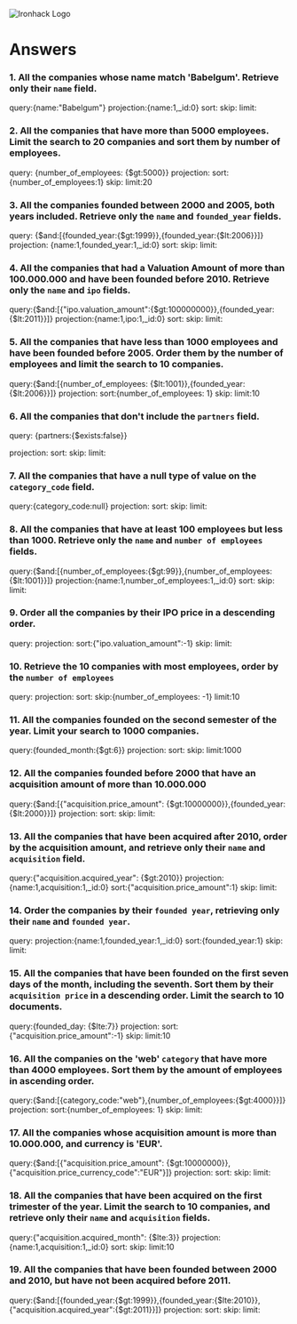 ![Ironhack Logo](https://i.imgur.com/1QgrNNw.png)

# Answers

### 1. All the companies whose name match 'Babelgum'. Retrieve only their `name` field.

<!-- Your Code Goes Here -->

query:{name:"Babelgum"}
projection:{name:1,\_id:0}
sort:
skip:
limit:

### 2. All the companies that have more than 5000 employees. Limit the search to 20 companies and sort them by **number of employees**.

<!-- Your Code Goes Here -->

query: {number_of_employees: {$gt:5000}}
projection:
sort:{number_of_employees:1}
skip:
limit:20

### 3. All the companies founded between 2000 and 2005, both years included. Retrieve only the `name` and `founded_year` fields.

<!-- Your Code Goes Here -->

query: {$and:[{founded_year:{$gt:1999}},{founded_year:{$lt:2006}}]}
projection: {name:1,founded_year:1,\_id:0}
sort:
skip:
limit:

### 4. All the companies that had a Valuation Amount of more than 100.000.000 and have been founded before 2010. Retrieve only the `name` and `ipo` fields.

<!-- Your Code Goes Here -->

query:{$and:[{"ipo.valuation_amount":{$gt:100000000}},{founded_year:{$lt:2011}}]}
projection:{name:1,ipo:1,\_id:0}
sort:
skip:
limit:

### 5. All the companies that have less than 1000 employees and have been founded before 2005. Order them by the number of employees and limit the search to 10 companies.

<!-- Your Code Goes Here -->

query:{$and:[{number_of_employees: {$lt:1001}},{founded_year:{$lt:2006}}]}
projection:
sort:{number_of_employees: 1}
skip:
limit:10

### 6. All the companies that don't include the `partners` field.

<!-- Your Code Goes Here -->query: {partners:{$exists:false}}

projection:
sort:
skip:
limit:

### 7. All the companies that have a null type of value on the `category_code` field.

<!-- Your Code Goes Here -->

query:{category_code:null}
projection:
sort:
skip:
limit:

### 8. All the companies that have at least 100 employees but less than 1000. Retrieve only the `name` and `number of employees` fields.

<!-- Your Code Goes Here -->

query:{$and:[{number_of_employees:{$gt:99}},{number_of_employees:{$lt:1001}}]}
projection:{name:1,number_of_employees:1,\_id:0}
sort:
skip:
limit:

### 9. Order all the companies by their IPO price in a descending order.

<!-- Your Code Goes Here -->

query:
projection:
sort:{"ipo.valuation_amount":-1}
skip:
limit:

### 10. Retrieve the 10 companies with most employees, order by the `number of employees`

<!-- Your Code Goes Here -->

query:
projection:
sort:
skip:{number_of_employees: -1}
limit:10

### 11. All the companies founded on the second semester of the year. Limit your search to 1000 companies.

<!-- Your Code Goes Here -->

query:{founded_month:{$gt:6}}
projection:
sort:
skip:
limit:1000

### 12. All the companies founded before 2000 that have an acquisition amount of more than 10.000.000

<!-- Your Code Goes Here -->

query:{$and:[{"acquisition.price_amount": {$gt:10000000}},{founded_year:{$lt:2000}}]}
projection:
sort:
skip:
limit:

### 13. All the companies that have been acquired after 2010, order by the acquisition amount, and retrieve only their `name` and `acquisition` field.

<!-- Your Code Goes Here -->

query:{"acquisition.acquired_year": {$gt:2010}}
projection:{name:1,acquisition:1,\_id:0}
sort:{"acquisition.price_amount":1}
skip:
limit:

### 14. Order the companies by their `founded year`, retrieving only their `name` and `founded year`.

<!-- Your Code Goes Here -->

query:
projection:{name:1,founded_year:1,\_id:0}
sort:{founded_year:1}
skip:
limit:

### 15. All the companies that have been founded on the first seven days of the month, including the seventh. Sort them by their `acquisition price` in a descending order. Limit the search to 10 documents.

<!-- Your Code Goes Here -->

query:{founded_day: {$lte:7}}
projection:
sort:{"acquisition.price_amount":-1}
skip:
limit:10

### 16. All the companies on the 'web' `category` that have more than 4000 employees. Sort them by the amount of employees in ascending order.

<!-- Your Code Goes Here -->

query:{$and:[{category_code:"web"},{number_of_employees:{$gt:4000}}]}
projection:
sort:{number_of_employees: 1}
skip:
limit:

### 17. All the companies whose acquisition amount is more than 10.000.000, and currency is 'EUR'.

<!-- Your Code Goes Here -->

query:{$and:[{"acquisition.price_amount": {$gt:10000000}},{"acquisition.price_currency_code":"EUR"}]}
projection:
sort:
skip:
limit:

### 18. All the companies that have been acquired on the first trimester of the year. Limit the search to 10 companies, and retrieve only their `name` and `acquisition` fields.

<!-- Your Code Goes Here -->

query:{"acquisition.acquired_month": {$lte:3}}
projection:{name:1,acquisition:1,\_id:0}
sort:
skip:
limit:10

### 19. All the companies that have been founded between 2000 and 2010, but have not been acquired before 2011.

<!-- Your Code Goes Here -->

query:{$and:[{founded_year:{$gt:1999}},{founded_year:{$lte:2010}},{"acquisition.acquired_year":{$gt:2011}}]}
projection:
sort:
skip:
limit:
